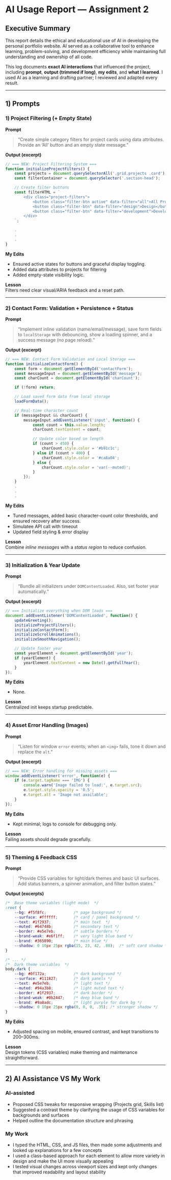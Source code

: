 # AI Usage Report — Assignment 2

## Executive Summary
This report details the ethical and educational use of AI in developing the personal portfolio website. 
AI served as a collaborative tool to enhance learning, problem-solving, and development efficiency while maintaining 
full understanding and ownership of all code.

This log documents **exact AI interactions** that influenced the project, including **prompt**, **output (trimmed if long)**, **my edits**, and **what I learned**. I used AI as a learning and drafting partner; I reviewed and adapted every result.


---


## 1) Prompts

### 1) Project Filtering (+ Empty State)
**Prompt**  
> “Create simple category filters for project cards using data attributes. Provide an ‘All’ button and an empty state message.”

**Output (excerpt)**  
```js
// === NEW: Project Filtering System ===
function initializeProjectFilters() {
    const projects = document.querySelectorAll('.grid.projects .card');
    const filterContainer = document.querySelector('.section-head');

    // Create filter buttons
    const filterHTML = `
        <div class="project-filters">
            <button class="filter-btn active" data-filter="all">All Projects</button>
            <button class="filter-btn" data-filter="design">Design</button>
            <button class="filter-btn" data-filter="development">Development</button>
        </div>
    `;

    .
    .
    .
}
```

**My Edits**  
- Ensured active states for buttons and graceful display toggling. 
- Added data attributes to projects for filtering
- Added empty-state visibility logic.

**Lesson**  
Filters need clear visual/ARIA feedback and a reset path.


---


### 2) Contact Form: Validation + Persistence + Status
**Prompt**  
> “Implement inline validation (name/email/message), save form fields to `localStorage` with debouncing, show a loading spinner, and a success message (no page reload).”

**Output (excerpt)**  
```js
// === NEW: Contact Form Validation and Local Storage ===
function initializeContactForm() {
    const form = document.getElementById('contactForm');
    const messageInput = document.getElementById('message');
    const charCount = document.getElementById('charCount');

    if (!form) return;

    // Load saved form data from local storage
    loadFormData();

    // Real-time character count
    if (messageInput && charCount) {
        messageInput.addEventListener('input', function() {
            const count = this.value.length;
            charCount.textContent = count;

            // Update color based on length
            if (count > 450) {
                charCount.style.color = '#b91c1c';
            } else if (count > 400) {
                charCount.style.color = '#ca8a04';
            } else {
                charCount.style.color = 'var(--muted)';
            }
        });
    }
    .
    .
    .

```

**My Edits**  
- Tuned messages, added basic character-count color thresholds, and ensured recovery after success.
- Simulatee API call with timeout
- Updated field styling & error display

**Lesson**  
Combine *inline messages* with a *status region* to reduce confusion.


---


### 3) Initialization & Year Update
**Prompt**  
> “Bundle all initializers under `DOMContentLoaded`. Also, set footer year automatically.”

**Output (excerpt)**  
```js
// === Initialize everything when DOM loads ===
document.addEventListener('DOMContentLoaded', function() {
    updateGreeting();
    initializeProjectFilters();
    initializeContactForm();
    initializeScrollAnimations();
    initializeSmoothNavigation();

    // Update footer year
    const yearElement = document.getElementById('year');
    if (yearElement) {
        yearElement.textContent = new Date().getFullYear();
    }
});
```

**My Edits**  
- None.

**Lesson**  
Centralized init keeps startup predictable.


---


### 4) Asset Error Handling (Images)
**Prompt**  
> “Listen for window `error` events; when an `<img>` fails, tone it down and replace the `alt`.”

**Output (excerpt)**  
```js
// === NEW: Error handling for missing assets ===
window.addEventListener('error', function(e) {
    if (e.target.tagName === 'IMG') {
        console.warn('Image failed to load:', e.target.src);
        e.target.style.opacity = '0.5';
        e.target.alt = 'Image not available';
    }
});
```

**My Edits**  
- Kept minimal; logs to console for debugging only.

**Lesson**  
Failing assets should degrade gracefully.


---


### 5) Theming & Feedback CSS
**Prompt**  
> “Provide CSS variables for light/dark themes and basic UI surfaces. Add status banners, a spinner animation, and filter button states.”

**Output (excerpts)**  

```css
/*  Base theme variables (light mode)  */
:root {
    --bg: #f5f8fc;            /* page background */
    --surface: #ffffff;       /* card / panel background */
    --text: #1f2937;          /* main text  */
    --muted: #64748b;         /* secondary text */
    --border: #e5e7eb;        /* subtle borders */
    --brand-weak: #e6f1ff;    /* very light blue band */
    --brand: #365890;         /* main blue */
    --shadow: 0 10px 25px rgba(15, 23, 42, .08);  /* soft card shadow */
}

/* ... */
/*  Dark theme variables  */
body.dark {
    --bg: #0f172a;            /* dark background */
    --surface: #111827;       /* dark panels */
    --text: #e5e7eb;          /* light text */
    --muted: #94a3b8;         /* light muted text */
    --border: #1f2937;        /* dark border */
    --brand-weak: #0b2447;    /* deep blue band */
    --brand: #9a8adc;         /* light purple for dark bg */
    --shadow: 0 10px 25px rgba(0, 0, 0, .35); /* stronger shadow */
}
```

**My Edits**  
- Adjusted spacing on mobile, ensured contrast, and kept transitions to 200–300ms.

**Lesson**  
Design tokens (CSS variables) make theming and maintenance straightforward.


---


## 2) AI Assistance VS My Work
### AI-assisted
- Proposed CSS tweaks for responsive wrapping (Projects grid, Skills list) 
- Suggested a contrast theme by clarifying the usage of CSS variables for backgrounds and surfaces
- Helped outline the documentation structure and phrasing

### My Work
- I typed the HTML, CSS, and JS files, then made some adjustments and looked up explanations for a few concepts 
- I used a class-based approach for each element to allow more variety in design and make the UI more visually appealing
- I tested visual changes across viewport sizes and kept only changes that improved readability and layout stability
